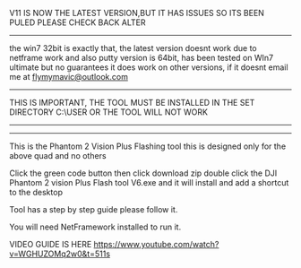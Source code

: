 V11 IS NOW THE LATEST VERSION,BUT IT HAS ISSUES SO ITS BEEN PULED PLEASE CHECK BACK ALTER



**********************************************************************************
the win7 32bit is exactly that, the latest version doesnt work due 
to netframe work and also putty version is 64bit, has been tested on
WIn7 ultimate but no guarantees it does work on other versions, if it doesnt
email me at flymymavic@outlook.com

*********************************************************

THIS IS IMPORTANT, THE TOOL MUST BE INSTALLED IN THE SET
DIRECTORY C:\USER OR THE TOOL WILL NOT WORK
************************************************************
************************************************************

This is the Phantom 2 Vision Plus Flashing tool
this is designed only for the above quad and no others

Click the green code button then click download zip
double click the DJI Phantom 2 vision Plus Flash tool V6.exe
and it will install and add a shortcut to the desktop

Tool has a step by step guide please follow it.

You will need NetFramework installed to run it.

VIDEO GUIDE IS HERE https://www.youtube.com/watch?v=WGHUZOMq2w0&t=511s


